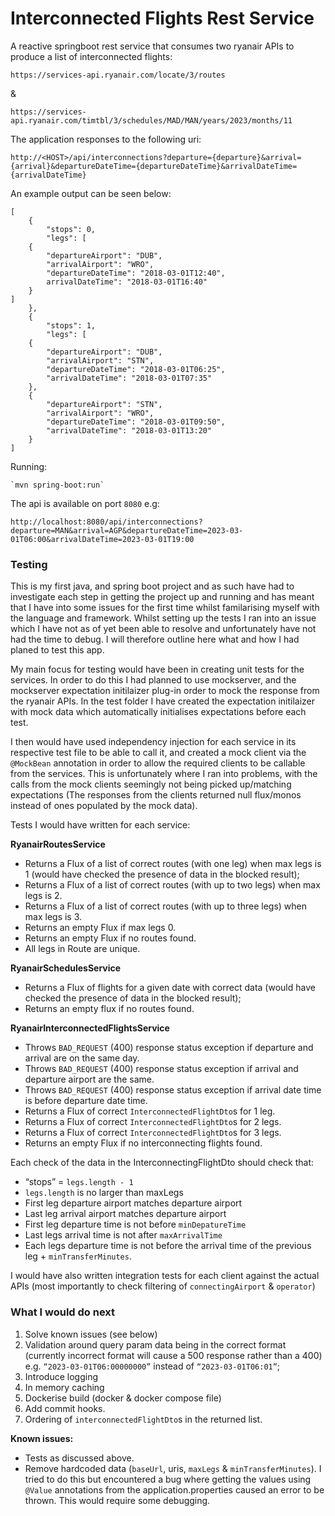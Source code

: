 # Interconnected Flights Rest Service

A reactive springboot rest service that consumes two ryanair APIs to produce a list of interconnected flights:

`https://services-api.ryanair.com/locate/3/routes`

&

`https://services-api.ryanair.com/timtbl/3/schedules/MAD/MAN/years/2023/months/11`

The application responses to the following uri:

`http://<HOST>/api/interconnections?departure={departure}&arrival=
{arrival}&departureDateTime={departureDateTime}&arrivalDateTime={arrivalDateTime}`

An example output can be seen below:

```
[
    {
        "stops": 0,
        "legs": [
    {
        "departureAirport": "DUB",
        "arrivalAirport": "WRO",
        "departureDateTime": "2018-03-01T12:40",
        arrivalDateTime": "2018-03-01T16:40"
    }
]
    },
    {
        "stops": 1,
        "legs": [
    {
        "departureAirport": "DUB",
        "arrivalAirport": "STN",
        "departureDateTime": "2018-03-01T06:25",
        "arrivalDateTime": "2018-03-01T07:35"
    },
    {
        "departureAirport": "STN",
        "arrivalAirport": "WRO",
        "departureDateTime": "2018-03-01T09:50",
        "arrivalDateTime": "2018-03-01T13:20"
    }
]
```

Running:

```
`mvn spring-boot:run`
```

The api is available on port `8080` e.g:

```
http://localhost:8080/api/interconnections?departure=MAN&arrival=AGP&departureDateTime=2023-03-01T06:00&arrivalDateTime=2023-03-01T19:00
```

### Testing

This is my first java, and spring boot project and as such have had to investigate each step in getting the project up and running and has meant that I have into some issues for the first time whilst familarising myself with the language and framework. Whilst setting up the tests I ran into an issue which I have not as of yet been able to resolve and unfortunately have not had the time to debug. I will therefore outline here what and how I had planed to test this app.

My main focus for testing would have been in creating unit tests for the services. In order to do this I had planned to use mockserver, and the mockserver expectation initilaizer plug-in order to mock the response from the ryanair APIs. In the test folder I have created the expectation initilaizer with mock data which automatically initialises expectations before each test.

I then would have used independency injection for each service in its respective test file to be able to call it, and created a mock client via the `@MockBean` annotation in order to allow the required clients to be callable from the services. This is unfortunately where I ran into problems, with the calls from the mock clients seemingly not being picked up/matching expectations (The responses from the clients returned null flux/monos instead of ones populated by the mock data).

Tests I would have written for each service:

**RyanairRoutesService**

- Returns a Flux of a list of correct routes (with one leg) when max legs is 1 (would have checked the presence of data in the blocked result);
- Returns a Flux of a list of correct routes (with up to two legs) when max legs is 2.
- Returns a Flux of a list of correct routes (with up to three legs) when max legs is 3.
- Returns an empty Flux if max legs 0.
- Returns an empty Flux if no routes found.
- All legs in Route are unique.

**RyanairSchedulesService**

- Returns a Flux of flights for a given date with correct data (would have checked the presence of data in the blocked result);
- Returns an empty flux if no routes found.

**RyanairInterconnectedFlightsService**

- Throws `BAD_REQUEST` (400) response status exception if departure and arrival are on the same day.
- Throws `BAD_REQUEST` (400) response status exception if arrival and departure airport are the same.
- Throws `BAD_REQUEST` (400) response status exception if arrival date time is before departure date time.
- Returns a Flux of correct `InterconnectedFlightDto`s for 1 leg.
- Returns a Flux of correct `InterconnectedFlightDto`s for 2 legs.
- Returns a Flux of correct `InterconnectedFlightDto`s for 3 legs.
- Returns an empty Flux if no interconnecting flights found.

Each check of the data in the InterconnectingFlightDto should check that:

- “stops” = `legs.length - 1`
- `legs.length` is no larger than maxLegs
- First leg departure airport matches departure airport
- Last leg arrival airport matches departure airport
- First leg departure time is not before `minDepatureTime`
- Last legs arrival time is not after `maxArrivalTime`
- Each legs departure time is not before the arrival time of the previous leg + `minTransferMinutes`.

I would have also written integration tests for each client against the actual APIs (most importantly to check filtering of `connectingAirport` & `operator`)

### What I would do next

1. Solve known issues (see below)
2. Validation around query param data being in the correct format (currently incorrect format will cause a 500 response rather than a 400) e.g. `“2023-03-01T06:00000000”` instead of `“2023-03-01T06:01”`;
3. Introduce logging
4. In memory caching
5. Dockerise build (docker & docker compose file)
6. Add commit hooks.
7. Ordering of `interconnectedFlightDto`s in the returned list.

**Known issues:**

- Tests as discussed above.
- Remove hardcoded data (`baseUrl`, uris, `maxLegs` & `minTransferMinutes`). I tried to do this but encountered a bug where getting the values using `@Value` annotations from the application.properties caused an error to be thrown. This would require some debugging.

